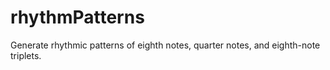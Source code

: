 # rhythmPatterns
Generate rhythmic patterns of eighth notes, quarter notes, and eighth-note triplets.
